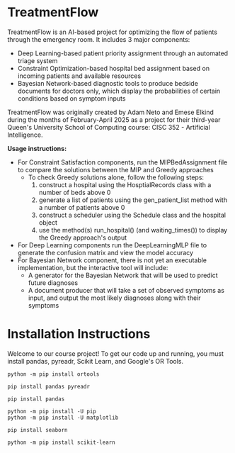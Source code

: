 # TreatmentFlow

TreatmentFlow is an AI-based project for optimizing the flow of patients through the emergency room.
It includes 3 major components:
- Deep Learning-based patient priority assignment through an automated triage system
- Constraint Optimization-based hospital bed assignment based on incoming patients and available resources
- Bayesian Network-based diagnostic tools to produce bedside documents for doctors only, which display the probabilities of certain conditions based on symptom inputs

TreatmentFlow was originally created by Adam Neto and Emese Elkind during the months of February-April 2025 as a project for their third-year Queen's University School of Computing course: CISC 352 - Artificial Intelligence.

**Usage instructions:**
- For Constraint Satisfaction components, run the MIPBedAssignment file to compare the solutions between the MIP and Greedy approaches
  - To check Greedy solutions alone, follow the following steps:
    1. construct a hospital using the HosptialRecords class with a number of beds above 0
    2. generate a list of patients using the gen_patient_list method with a number of patients above 0
    3. construct a scheduler using the Schedule class and the hospital object
    4. use the method(s) run_hospital() (and waiting_times()) to display the Greedy approach's output
- For Deep Learning components run the DeepLearningMLP file to generate the confusion matrix and view the model accuracy
- For Bayesian Network component, there is not yet an executable implementation, but the interactive tool will include:
  - A generator for the Bayesian Network that will be used to predict future diagnoses
  - A document producer that will take a set of observed symptoms as input, and output the most likely diagnoses along with their symptoms

# Installation Instructions

Welcome to our course project! To get our code up and running, you must install pandas, pyreadr, Scikit Learn, and Google's OR Tools.
```
python -m pip install ortools
```
```
pip install pandas pyreadr
```
```
pip install pandas
```
```
python -m pip install -U pip
python -m pip install -U matplotlib
```
```
pip install seaborn
```
```
python -m pip install scikit-learn

```
